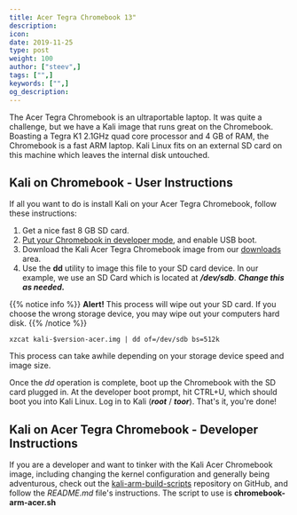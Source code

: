 ```yaml
---
title: Acer Tegra Chromebook 13"
description:
icon:
date: 2019-11-25
type: post
weight: 100
author: ["steev",]
tags: ["",]
keywords: ["",]
og_description:
---
```


The Acer Tegra Chromebook is an ultraportable laptop. It was quite a challenge, but we have a Kali image that runs great on the Chromebook. Boasting a Tegra K1 2.1GHz quad core processor and 4 GB of RAM, the Chromebook is a fast ARM laptop. Kali Linux fits on an external SD card on this machine which leaves the internal disk untouched.

## Kali on Chromebook - User Instructions

If all you want to do is install Kali on your Acer Tegra Chromebook, follow these instructions:

1. Get a nice fast 8 GB SD card.
2. [Put your Chromebook in developer mode](http://www.chromium.org/chromium-os/developer-information-for-chrome-os-devices/acer-c720-chromebook), and enable USB boot.
3. Download the Kali Acer Tegra Chromebook image from our [downloads](https://www.offensive-security.com/kali-linux-arm-images/) area.
4. Use the **dd** utility to image this file to your SD card device. In our example, we use an SD Card which is located at **_/dev/sdb_**. **_Change this as needed._**

{{% notice info %}}
**Alert!** This process will wipe out your SD card. If you choose the wrong storage device, you may wipe out your computers hard disk.
{{% /notice %}}

```
xzcat kali-$version-acer.img | dd of=/dev/sdb bs=512k
```

This process can take awhile depending on your storage device speed and image size.

Once the _dd_ operation is complete, boot up the Chromebook with the SD card plugged in. At the developer boot prompt, hit CTRL+U, which should boot you into Kali Linux. Log in to Kali (**_root_** / **_toor_**). That's it, you're done!

## Kali on Acer Tegra Chromebook - Developer Instructions

If you are a developer and want to tinker with the Kali Acer Chromebook image, including changing the kernel configuration and generally being adventurous, check out the [kali-arm-build-scripts](https://gitlab.com/kalilinux/build-scripts/kali-arm) repository on GitHub, and follow the _README.md_ file's instructions. The script to use is **chromebook-arm-acer.sh**
